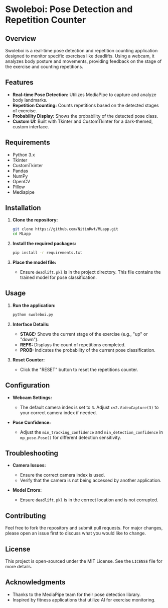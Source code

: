 # Swoleboi: Pose Detection and Repetition Counter

## Overview

Swoleboi is a real-time pose detection and repetition counting application designed to monitor specific exercises like deadlifts. Using a webcam, it analyzes body posture and movements, providing feedback on the stage of the exercise and counting repetitions.

## Features

- **Real-time Pose Detection:** Utilizes MediaPipe to capture and analyze body landmarks.
- **Repetition Counting:** Counts repetitions based on the detected stages of exercise.
- **Probability Display:** Shows the probability of the detected pose class.
- **Custom UI:** Built with Tkinter and CustomTkinter for a dark-themed, custom interface.

## Requirements

- Python 3.x
- Tkinter
- CustomTkinter
- Pandas
- NumPy
- OpenCV
- Pillow
- Mediapipe

## Installation

1. **Clone the repository:**
   ```bash
   git clone https://github.com/NitinRwt/MLapp.git
   cd MLapp
   ```

2. **Install the required packages:**
   ```bash
   pip install -r requirements.txt
   ```

3. **Place the model file:**
   - Ensure `deadlift.pkl` is in the project directory. This file contains the trained model for pose classification.

## Usage

1. **Run the application:**
   ```bash
   python swoleboi.py
   ```

2. **Interface Details:**
   - **STAGE:** Shows the current stage of the exercise (e.g., "up" or "down").
   - **REPS:** Displays the count of repetitions completed.
   - **PROB:** Indicates the probability of the current pose classification.

3. **Reset Counter:**
   - Click the "RESET" button to reset the repetitions counter.

## Configuration

- **Webcam Settings:**
  - The default camera index is set to `3`. Adjust `cv2.VideoCapture(3)` to your correct camera index if needed.

- **Pose Confidence:**
  - Adjust the `min_tracking_confidence` and `min_detection_confidence` in `mp_pose.Pose()` for different detection sensitivity.

## Troubleshooting

- **Camera Issues:**
  - Ensure the correct camera index is used.
  - Verify that the camera is not being accessed by another application.

- **Model Errors:**
  - Ensure `deadlift.pkl` is in the correct location and is not corrupted.

## Contributing

Feel free to fork the repository and submit pull requests. For major changes, please open an issue first to discuss what you would like to change.

## License

This project is open-sourced under the MIT License. See the `LICENSE` file for more details.

## Acknowledgments

- Thanks to the MediaPipe team for their pose detection library.
- Inspired by fitness applications that utilize AI for exercise monitoring.
